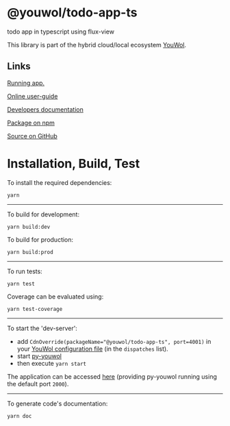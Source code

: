 # @youwol/todo-app-ts

todo app in typescript using flux-view

This library is part of the hybrid cloud/local ecosystem
[YouWol](https://platform.youwol.com/applications/@youwol/platform/latest).

## Links

[Running app.](https://platform.youwol.com/applications/@youwol/todo-app-ts/latest)

[Online user-guide](https://l.youwol.com/doc/@youwol/todo-app-ts)

[Developers documentation](https://platform.youwol.com/applications/@youwol/cdn-explorer/latest?package=@youwol/todo-app-ts)

[Package on npm](https://www.npmjs.com/package/@youwol/todo-app-ts)

[Source on GitHub](https://github.com/youwol/todo-app-ts)

# Installation, Build, Test

To install the required dependencies:

```shell
yarn
```

---

To build for development:

```shell
yarn build:dev
```

To build for production:

```shell
yarn build:prod
```

---

To run tests:

```shell
yarn test
```

Coverage can be evaluated using:

```shell
yarn test-coverage
```

---

To start the 'dev-server':

- add `CdnOverride(packageName="@youwol/todo-app-ts", port=4001)` in your
  [YouWol configuration file](https://l.youwol.com/doc/py-youwol/configuration)
  (in the `dispatches` list).
- start [py-youwol](https://l.youwol.com/doc/py-youwol)
- then execute `yarn start`

The application can be accessed [here](http://localhost:2000/applications/@youwol/todo-app-ts/latest) (providing py-youwol
running using the default port `2000`).

---

To generate code's documentation:

```shell
yarn doc
```

